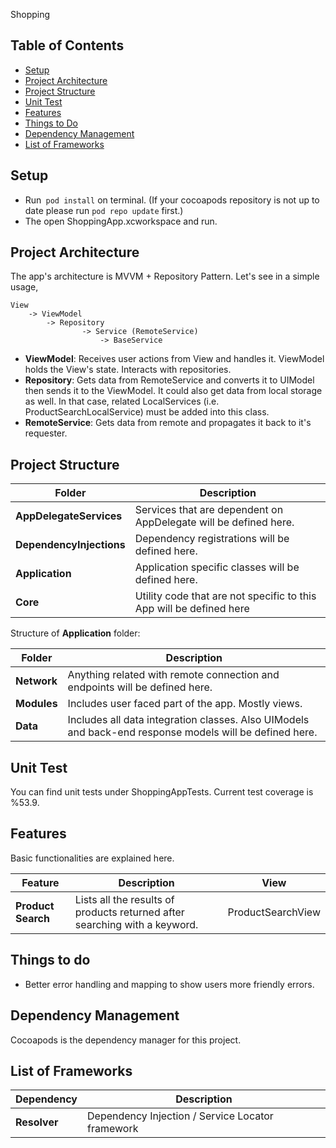 Shopping

Table of Contents
-----

- [Setup](#Setup)
- [Project Architecture](#project-architecture)
- [Project Structure](#project-structure)
- [Unit Test](#unit-test)
- [Features](#features)
- [Things to Do](#things-to-do)
- [Dependency Management](#dependency-management)
- [List of Frameworks](#list-of-frameworks)


## Setup
- Run` pod install` on terminal. (If your cocoapods repository is not up to date please run `pod repo update` first.)
- The open ShoppingApp.xcworkspace and run.

## Project Architecture

The app's architecture is MVVM + Repository Pattern. Let's see in a simple usage,
    
    View
        -> ViewModel
            -> Repository 
                    -> Service (RemoteService)
                        -> BaseService
                        
- **ViewModel**: Receives user actions from View and handles it. ViewModel holds the View's state. Interacts with repositories. 
- **Repository**: Gets data from RemoteService and converts it to UIModel then sends it to the ViewModel. It could also get data from local storage as well. In that case, related LocalServices (i.e. ProductSearchLocalService) must be added into this class. 
- **RemoteService**: Gets data from remote and propagates it back to it's requester.


## Project Structure

| Folder        | Description                                                     |
|-------------------------|-------------------------------------------------------|
|**AppDelegateServices**|  Services that are dependent on AppDelegate will be defined here.|
|**DependencyInjections**| Dependency registrations will be defined here.|
|**Application**| Application specific classes will be defined here.|
|**Core**| Utility code that are not specific to this App will be defined here |

Structure of **Application** folder: 

| Folder        | Description                                                     |
|-------------------------|-------------------------------------------------------|
|**Network**| Anything related with remote connection and endpoints will be defined here.|
|**Modules**| Includes user faced part of the app. Mostly views.|
|**Data**| Includes all data integration classes. Also UIModels and back-end response models will be defined here.|

## Unit Test
You can find unit tests under ShoppingAppTests. Current test coverage is %53.9.

## Features
Basic functionalities are explained here.

| Feature             | Description                                          | View |
|-------------------------|-------------------------------------------------------|---------------------|
|**Product Search**| Lists all the results of products returned after searching with a keyword. |ProductSearchView|

## Things to do
- Better error handling and mapping to show users more friendly errors. 

## Dependency Management

Cocoapods is the dependency manager for this project.


## List of Frameworks
| Dependency             | Description                                          |
|-------------------------|-------------------------------------------------------|
|**Resolver**| Dependency Injection / Service Locator framework|
